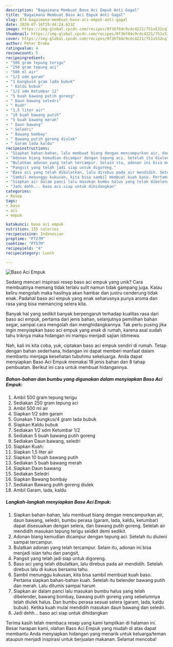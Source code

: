 ```yaml
---
description: "Bagaimana Membuat Baso Aci Empuk Anti Gagal"
title: "Bagaimana Membuat Baso Aci Empuk Anti Gagal"
slug: 874-bagaimana-membuat-baso-aci-empuk-anti-gagal
date: 2020-07-16T19:44:24.623Z
image: https://img-global.cpcdn.com/recipes/0f36f84c9cdc4221/751x532cq70/baso-aci-empuk-foto-resep-utama.jpg
thumbnail: https://img-global.cpcdn.com/recipes/0f36f84c9cdc4221/751x532cq70/baso-aci-empuk-foto-resep-utama.jpg
cover: https://img-global.cpcdn.com/recipes/0f36f84c9cdc4221/751x532cq70/baso-aci-empuk-foto-resep-utama.jpg
author: Peter Drake
ratingvalue: 4
reviewcount: 5
recipeingredient:
- "500 gram tepung terigu"
- "250 gram tepung aci"
- "500 ml air"
- "1/2 sdm garam"
- "1 bungkus4 gram lada bubuk"
- " Kaldu bubuk"
- "1/2 sdm Ketumbar 12"
- "5 buah bawang putih goreng"
- " Daun bawang seledri"
- " Kuah"
- "1,5 liter air"
- "10 buah bawang putih"
- "5 buah bawang merah"
- " Daun bawang"
- " Seledri"
- " Bawang bombay"
- " Bawang putih goreng diulek"
- " Garam lada kaldu"
recipeinstructions:
- "Siapkan bahan-bahan, lalu membuat biang dengan mencampurkan air, daun bawang, seledri, bumbu perasa (garam, lada, kaldu, ketumbar) dapat disesuaikan dengan selera, dan bawang putih goreng. Setelah air mendidih masukan tepung terigu seidkit demi sedikit."
- "Adonan biang kemudian dicampur dengan tepung aci. Setelah itu diuleni sampai tercampur."
- "Bulatkan adonan yang telah tercampur. Selain itu, adonan ini bisa menjadi isian tahu dan pangsit,"
- "Pangsit yang telah jadi siap untuk digoreng."
- "Baso aci yang telah dibulatkan, lalu direbus pada air mendidih. Setelah direbus lalu di kukus bersama tahu."
- "Sambil menunggu kukusan, kita bisa sambil membuat kuah baso. Pertama siapkan bahan-bahan kuah. Setelah itu belender bawang putih dan merah. Lalu ditumis sampai harum"
- "Siapkan air dalam panci lalu masukan bumbu halus yang telah dibelender, bawang bombay, bawang putih goreng yang sebelumnya telah diulek halus. Dan bumbu perasa sesuai selera (garam, lada, kaldu bubuk). Ketika kuah mulai mendidih masukan daun bawang dan seledri."
- "Jadi dehh... baso aci siap untuk dihidangkan"
categories:
- Resep
tags:
- baso
- aci
- empuk

katakunci: baso aci empuk 
nutrition: 155 calories
recipecuisine: Indonesian
preptime: "PT27M"
cooktime: "PT57M"
recipeyield: "4"
recipecategory: Lunch

---
```



![Baso Aci Empuk](https://img-global.cpcdn.com/recipes/0f36f84c9cdc4221/751x532cq70/baso-aci-empuk-foto-resep-utama.jpg)

Sedang mencari inspirasi resep baso aci empuk yang unik? Cara membuatnya memang tidak terlalu sulit namun tidak gampang juga. Kalau keliru mengolah maka hasilnya akan hambar dan justru cenderung tidak enak. Padahal baso aci empuk yang enak seharusnya punya aroma dan rasa yang bisa memancing selera kita.

Banyak hal yang sedikit banyak berpengaruh terhadap kualitas rasa dari baso aci empuk, pertama dari jenis bahan, selanjutnya pemilihan bahan segar, sampai cara mengolah dan menghidangkannya. Tak perlu pusing jika ingin menyiapkan baso aci empuk yang enak di rumah, karena asal sudah tahu triknya maka hidangan ini mampu menjadi sajian istimewa.




Nah, kali ini kita coba, yuk, ciptakan baso aci empuk sendiri di rumah. Tetap dengan bahan sederhana, hidangan ini dapat memberi manfaat dalam membantu menjaga kesehatan tubuhmu sekeluarga. Anda dapat menyiapkan Baso Aci Empuk memakai 18 jenis bahan dan 8 tahap pembuatan. Berikut ini cara untuk membuat hidangannya.

<!--inarticleads1-->

##### Bahan-bahan dan bumbu yang digunakan dalam menyiapkan Baso Aci Empuk:

1. Ambil 500 gram tepung terigu
1. Sediakan 250 gram tepung aci
1. Ambil 500 ml air
1. Siapkan 1/2 sdm garam
1. Gunakan 1 bungkus/4 gram lada bubuk
1. Siapkan  Kaldu bubuk
1. Sediakan 1/2 sdm Ketumbar 1/2
1. Sediakan 5 buah bawang putih goreng
1. Sediakan  Daun bawang, seledri
1. Siapkan  Kuah:
1. Siapkan 1,5 liter air
1. Siapkan 10 buah bawang putih
1. Sediakan 5 buah bawang merah
1. Siapkan  Daun bawang
1. Sediakan  Seledri
1. Siapkan  Bawang bombay
1. Sediakan  Bawang putih goreng diulek
1. Ambil  Garam, lada, kaldu




<!--inarticleads2-->

##### Langkah-langkah menyiapkan Baso Aci Empuk:

1. Siapkan bahan-bahan, lalu membuat biang dengan mencampurkan air, daun bawang, seledri, bumbu perasa (garam, lada, kaldu, ketumbar) dapat disesuaikan dengan selera, dan bawang putih goreng. Setelah air mendidih masukan tepung terigu seidkit demi sedikit.
1. Adonan biang kemudian dicampur dengan tepung aci. Setelah itu diuleni sampai tercampur.
1. Bulatkan adonan yang telah tercampur. Selain itu, adonan ini bisa menjadi isian tahu dan pangsit,
1. Pangsit yang telah jadi siap untuk digoreng.
1. Baso aci yang telah dibulatkan, lalu direbus pada air mendidih. Setelah direbus lalu di kukus bersama tahu.
1. Sambil menunggu kukusan, kita bisa sambil membuat kuah baso. Pertama siapkan bahan-bahan kuah. Setelah itu belender bawang putih dan merah. Lalu ditumis sampai harum
1. Siapkan air dalam panci lalu masukan bumbu halus yang telah dibelender, bawang bombay, bawang putih goreng yang sebelumnya telah diulek halus. Dan bumbu perasa sesuai selera (garam, lada, kaldu bubuk). Ketika kuah mulai mendidih masukan daun bawang dan seledri.
1. Jadi dehh... baso aci siap untuk dihidangkan




Terima kasih telah membaca resep yang kami tampilkan di halaman ini. Besar harapan kami, olahan Baso Aci Empuk yang mudah di atas dapat membantu Anda menyiapkan hidangan yang menarik untuk keluarga/teman ataupun menjadi inspirasi untuk berjualan makanan. Selamat mencoba!
